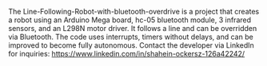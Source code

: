 The Line-Following-Robot-with-bluetooth-overdrive is a project that creates a robot using an Arduino Mega board, hc-05 bluetooth module, 3 infrared sensors, and an L298N motor driver. It follows a line and can be overridden via Bluetooth. The code uses interrupts, timers without delays, and can be improved to become fully autonomous. Contact the developer via LinkedIn for inquiries: https://www.linkedin.com/in/shahein-ockersz-126a42242/
